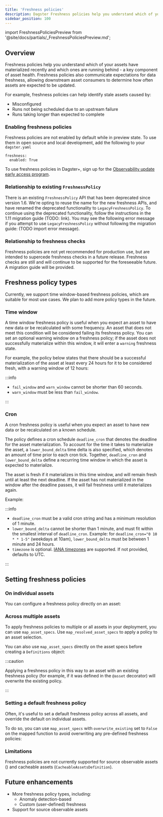 ```yaml
---
title: 'Freshness policies'
description: Dagster Freshness policies help you understand which of your assets have materialized recently and which ones are running behind - a key component of asset health.
sidebar_position: 100
---
```


import FreshnessPoliciesPreview from '@site/docs/partials/\_FreshnessPoliciesPreview.md';

<FreshnessPoliciesPreview />

## Overview

Freshness policies help you understand which of your assets have materialized recently and which ones are running behind - a key component of asset health. Freshness policies also communicate expectations for data freshness, allowing downstream asset consumers to determine how often assets are expected to be updated.

For example, freshness policies can help identify stale assets caused by:

- Misconfigured <PyObject section="assets" module="dagster" object="AutomationCondition" pluralize />
- Runs not being scheduled due to an upstream failure
- Runs taking longer than expected to complete

### Enabling freshness policies

Freshness policies are not enabled by default while in preview state. To use them in open source and local development, add the following to your `dagster.yaml`
```
freshness:
  enabled: True
```

To use freshness policies in Dagster+, sign up for the [Observability update early access program](/guides/labs/observability-update/#how-to-join-and-enable-the-beta).


### Relationship to existing `FreshnessPolicy`

There is an existing `FreshnessPolicy` API that has been deprecated since version 1.6. We're opting to reuse the name for the new freshness APIs, and have renamed the deprecated functionality to `LegacyFreshnessPolicy`. To continue using the deprecated functionality, follow the instructions in the 1.11 migration guide (TODO: link). You may see the following error message if you attempt to use `LegacyFreshnessPolicy` without following the migration guide: (TODO import error message).

### Relationship to freshness checks

Freshness policies are not yet recommended for production use, but are intended to supercede freshness checks in a future release. Freshness checks are still and will continue to be supported for the foreseeable future. A migration guide will be provided.

## Freshness policy types

Currently, we support time window-based freshness policies, which are suitable for most use cases. We plan to add more policy types in the future.

### Time window

A time window freshness policy is useful when you expect an asset to have new data or be recalculated with some frequency. An asset that does not meet this condition will be considered failing its freshness policy. You can set an optional warning window on a freshness policy; if the asset does not successfully materialize within this window, it will enter a `warning` freshness state.

For example, the policy below states that there should be a successful materialization of the asset at least every 24 hours for it to be considered fresh, with a warning window of 12 hours:

<CodeExample path="docs_snippets/docs_snippets/guides/freshness/time_window_policy.py" language="python" />

:::info

- `fail_window` and `warn_window` cannot be shorter than 60 seconds.
- `warn_window` must be less than `fail_window`.

:::

### Cron

A cron freshness policy is useful when you expect an asset to have new data or be recalculated on a known schedule.

The policy defines a cron schedule `deadline_cron` that denotes the deadline for the asset materialization.
To account for the time it takes to materialize the asset, a `lower_bound_delta` time delta is also specified,
which denotes an amount of time prior to each cron tick.
Together, `deadline_cron` and `lower_bound_delta` define a recurring time window in which the asset is expected to materialize.

The asset is fresh if it materializes in this time window, and will remain fresh until at least the next deadline.
If the asset has not materialized in the window after the deadline passes, it will fail freshness until it materializes again.

Example:

<CodeExample path="docs_snippets/docs_snippets/guides/freshness/cron_policy.py" language="python" />

:::info

- `deadline_cron` must be a valid cron string and has a minimum resolution of 1 minute.
- `lower_bound_delta` cannot be shorter than 1 minute, and must fit within the smallest interval of `deadline_cron`.
Example: for `deadline_cron="0 10 * * 1-5"` (weekdays at 10am), `lower_bound_delta` must be between 1 minute and 24 hours.
- `timezone` is optional. [IANA timezones](https://www.iana.org/time-zones) are supported. If not provided, defaults to UTC.

:::

## Setting freshness policies

### On individual assets

You can configure a freshness policy directly on an asset:

<CodeExample path="docs_snippets/docs_snippets/guides/freshness/individual_asset_policy.py" language="python" />

### Across multiple assets

To apply freshness policies to multiple or all assets in your deployment, you can use `map_asset_specs`.
Use `map_resolved_asset_specs` to apply a policy to an asset selection.

<CodeExample path="docs_snippets/docs_snippets/guides/freshness/multiple_assets_policy.py" language="python" />

You can also use `map_asset_specs` directly on the asset specs before creating a `Definitions` object:

<CodeExample path="docs_snippets/docs_snippets/guides/freshness/map_asset_specs_direct.py" language="python" />

:::caution

Applying a freshness policy in this way to an asset with an existing freshness policy (for example, if it was defined in the `@asset` decorator) will overwrite the existing policy.

:::

### Setting a default freshness policy

Often, it's useful to set a default freshness policy across all assets, and override the default on individual assets.

To do so, you can use `map_asset_specs` with `overwrite_existing` set to `False` on the mapped function to avoid overwriting any pre-defined freshness policies:

<CodeExample path="docs_snippets/docs_snippets/guides/freshness/default_freshness.py" language="python" />

### Limitations

Freshness policies are not currently supported for source observable assets (<PyObject section="assets" module="dagster" object="SourceAsset" pluralize />) and cacheable assets (`CacheableAssetsDefinition`).

## Future enhancements

- More freshness policy types, including:
  - Anomaly detection-based
  - Custom (user-defined) freshness
- Support for source observable assets
